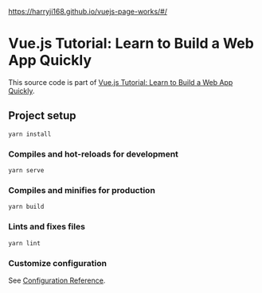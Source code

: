 https://harryji168.github.io/vuejs-page-works/#/

# Vue.js Tutorial: Learn to Build a Web App Quickly

This source code is part of [Vue.js Tutorial: Learn to Build a Web App Quickly](https://www.djamware.com/post/5e07231cecfe522f24e9cef0/vuejs-tutorial-learn-to-build-a-web-app-quickly).

## Project setup
```
yarn install
```

### Compiles and hot-reloads for development
```
yarn serve
```

### Compiles and minifies for production
```
yarn build
```

### Lints and fixes files
```
yarn lint
```

### Customize configuration
See [Configuration Reference](https://cli.vuejs.org/config/).
